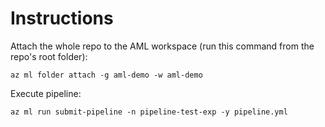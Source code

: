 # Instructions

Attach the whole repo to the AML workspace (run this command from the repo's root folder):
```
az ml folder attach -g aml-demo -w aml-demo
```

Execute pipeline:
```
az ml run submit-pipeline -n pipeline-test-exp -y pipeline.yml
```
